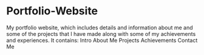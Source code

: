 # Portfolio-Website
My portfolio website, which includes details and information about me and some of the projects that I have made along with some of my achievements and experiences. It contains: Intro About Me Projects Achievements Contact Me
